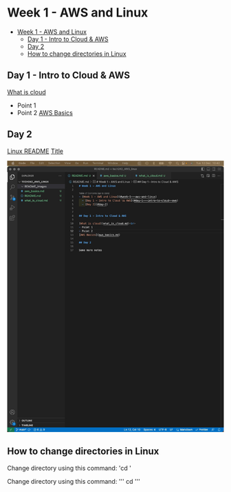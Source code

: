 # Week 1 - AWS and Linux

- [Week 1 - AWS and Linux](#week-1---aws-and-linux)
  - [Day 1 - Intro to Cloud \& AWS](#day-1---intro-to-cloud--aws)
  - [Day 2](#day-2)
  - [How to change directories in Linux](#how-to-change-directories-in-linux)


## Day 1 - Intro to Cloud & AWS

[What is cloud](what_is_cloud.md)<br>
- Point 1
- Point 2
[AWS Basics](aws_basics.md)

## Day 2

[Linux README](linux/README.md)
[Title](managing_file_ownership/task_2.8a.md)

![Screenshot](README_images/Screenshot.jpg)

## How to change directories in Linux

Change directory using this command: 'cd <directory>'

Change directory using this command:
'''
cd <directory>
<other commands>
'''